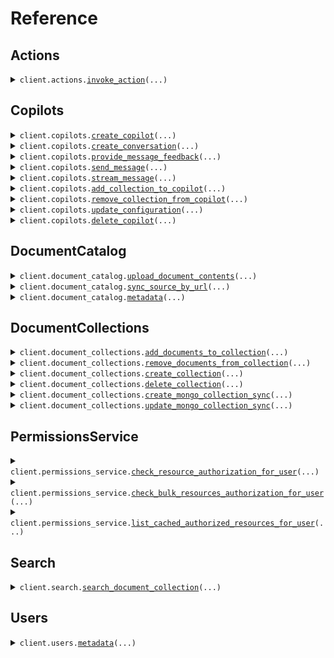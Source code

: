 # Reference
## Actions
<details><summary><code>client.actions.<a href="src/credal/actions/client.py">invoke_action</a>(...)</code></summary>
<dl>
<dd>

#### 📝 Description

<dl>
<dd>

<dl>
<dd>

Invoke an action, asking for human confirmation if necessary
</dd>
</dl>
</dd>
</dl>

#### 🔌 Usage

<dl>
<dd>

<dl>
<dd>

```python
import uuid

from credal import CredalApi
from credal.actions import HumanConfirmationChannel_SlackThread

client = CredalApi(
    api_key="YOUR_API_KEY",
)
client.actions.invoke_action(
    action_id=uuid.UUID(
        "2b5cf2b8-3df3-11ef-9a96-332d4470d189",
    ),
    action_inputs={
        "textToAppend": "If you need more help, please contact your direct manager."
    },
    user_email="ben@credal.ai",
    require_human_confirmation=True,
    human_confirmation_channel=HumanConfirmationChannel_SlackThread(
        channel_id="ABC123",
        thread_timestamp="123456789",
    ),
    justification="The user directly asked to update the Relocations Confluence document with this text.",
    audit_log_id=uuid.UUID(
        "3df3f2b8-3df3-11ef-9a96-332d447011ef",
    ),
)

```
</dd>
</dl>
</dd>
</dl>

#### ⚙️ Parameters

<dl>
<dd>

<dl>
<dd>

**action_id:** `uuid.UUID` 
    
</dd>
</dl>

<dl>
<dd>

**user_email:** `str` — The user who we should take the action on behalf of

    
</dd>
</dl>

<dl>
<dd>

**human_confirmation_channel:** `HumanConfirmationChannel` — Where we should ask for human confirmation if necessary

    
</dd>
</dl>

<dl>
<dd>

**justification:** `str` — The justification for requesting this action.  This is likely generated by the LLM that requested the action.

    
</dd>
</dl>

<dl>
<dd>

**audit_log_id:** `uuid.UUID` — Audit log for the message that called for this action

    
</dd>
</dl>

<dl>
<dd>

**action_inputs:** `typing.Optional[typing.Any]` — The inputs needed to execute the action

    
</dd>
</dl>

<dl>
<dd>

**require_human_confirmation:** `typing.Optional[bool]` — If true, then before executing the action we will ask for a human confirmation in Slack.  If false, we may still ask for human confirmation if it's required by your organization admin.

    
</dd>
</dl>

<dl>
<dd>

**request_options:** `typing.Optional[RequestOptions]` — Request-specific configuration.
    
</dd>
</dl>
</dd>
</dl>


</dd>
</dl>
</details>

## Copilots
<details><summary><code>client.copilots.<a href="src/credal/copilots/client.py">create_copilot</a>(...)</code></summary>
<dl>
<dd>

#### 📝 Description

<dl>
<dd>

<dl>
<dd>

Create a new copilot. The API key used will be added to the copilot for future Requests
</dd>
</dl>
</dd>
</dl>

#### 🔌 Usage

<dl>
<dd>

<dl>
<dd>

```python
from credal import CredalApi
from credal.common import Collaborator

client = CredalApi(
    api_key="YOUR_API_KEY",
)
client.copilots.create_copilot(
    name="Customer Copilot",
    description="This copilot is used to answer customer requests based on internal documentation.",
    collaborators=[
        Collaborator(
            email="test@gmail.com",
            role="editor",
        )
    ],
)

```
</dd>
</dl>
</dd>
</dl>

#### ⚙️ Parameters

<dl>
<dd>

<dl>
<dd>

**name:** `str` — A descriptive name for the copilot.

    
</dd>
</dl>

<dl>
<dd>

**description:** `str` — An in depth name for the copilot's function. Useful for routing requests to the right copilot.

    
</dd>
</dl>

<dl>
<dd>

**collaborators:** `typing.Sequence[Collaborator]` — A list of collaborator emails and roles that will have access to the copilot.

    
</dd>
</dl>

<dl>
<dd>

**request_options:** `typing.Optional[RequestOptions]` — Request-specific configuration.
    
</dd>
</dl>
</dd>
</dl>


</dd>
</dl>
</details>

<details><summary><code>client.copilots.<a href="src/credal/copilots/client.py">create_conversation</a>(...)</code></summary>
<dl>
<dd>

#### 📝 Description

<dl>
<dd>

<dl>
<dd>

OPTIONAL. Create a new conversation with the Copilot. The conversation ID can be used in the `sendMessage` endpoint. The `sendMessage` endpoint automatically creates new conversations upon first request, but calling this endpoint can simplify certain use cases where it is helpful for the application to have the conversation ID before the first message is sent.
</dd>
</dl>
</dd>
</dl>

#### 🔌 Usage

<dl>
<dd>

<dl>
<dd>

```python
import uuid

from credal import CredalApi

client = CredalApi(
    api_key="YOUR_API_KEY",
)
client.copilots.create_conversation(
    agent_id=uuid.UUID(
        "82e4b12a-6990-45d4-8ebd-85c00e030c24",
    ),
    user_email="ravin@credal.ai",
)

```
</dd>
</dl>
</dd>
</dl>

#### ⚙️ Parameters

<dl>
<dd>

<dl>
<dd>

**agent_id:** `uuid.UUID` — Credal-generated Copilot ID to specify which agent to route the request to.

    
</dd>
</dl>

<dl>
<dd>

**user_email:** `str` — End-user for the conversation.

    
</dd>
</dl>

<dl>
<dd>

**request_options:** `typing.Optional[RequestOptions]` — Request-specific configuration.
    
</dd>
</dl>
</dd>
</dl>


</dd>
</dl>
</details>

<details><summary><code>client.copilots.<a href="src/credal/copilots/client.py">provide_message_feedback</a>(...)</code></summary>
<dl>
<dd>

#### 🔌 Usage

<dl>
<dd>

<dl>
<dd>

```python
import uuid

from credal import CredalApi
from credal.copilots import MessageFeedback

client = CredalApi(
    api_key="YOUR_API_KEY",
)
client.copilots.provide_message_feedback(
    user_email="ravin@credal.ai",
    message_id=uuid.UUID(
        "dd721cd8-4bf2-4b94-9869-258df3dab9dc",
    ),
    agent_id=uuid.UUID(
        "82e4b12a-6990-45d4-8ebd-85c00e030c24",
    ),
    message_feedback=MessageFeedback(
        feedback="NEGATIVE",
        suggested_answer="Yes, Credal is SOC 2 compliant.",
        descriptive_feedback="The response should be extremely clear and concise.",
    ),
)

```
</dd>
</dl>
</dd>
</dl>

#### ⚙️ Parameters

<dl>
<dd>

<dl>
<dd>

**agent_id:** `uuid.UUID` — Credal-generated Copilot ID to specify which agent to route the request to.

    
</dd>
</dl>

<dl>
<dd>

**user_email:** `str` — The user profile you want to use when providing feedback.

    
</dd>
</dl>

<dl>
<dd>

**message_id:** `uuid.UUID` — The message ID for which feedback is being provided.

    
</dd>
</dl>

<dl>
<dd>

**message_feedback:** `MessageFeedback` — The feedback provided by the user.

    
</dd>
</dl>

<dl>
<dd>

**request_options:** `typing.Optional[RequestOptions]` — Request-specific configuration.
    
</dd>
</dl>
</dd>
</dl>


</dd>
</dl>
</details>

<details><summary><code>client.copilots.<a href="src/credal/copilots/client.py">send_message</a>(...)</code></summary>
<dl>
<dd>

#### 🔌 Usage

<dl>
<dd>

<dl>
<dd>

```python
import uuid

from credal import CredalApi
from credal.copilots import InputVariable

client = CredalApi(
    api_key="YOUR_API_KEY",
)
client.copilots.send_message(
    agent_id=uuid.UUID(
        "82e4b12a-6990-45d4-8ebd-85c00e030c24",
    ),
    message="Is Credal SOC 2 compliant?",
    user_email="ravin@credal.ai",
    input_variables=[
        InputVariable(
            name="input1",
            ids=[
                uuid.UUID(
                    "82e4b12a-6990-45d4-8ebd-85c00e030c24",
                )
            ],
        ),
        InputVariable(
            name="input2",
            ids=[
                uuid.UUID(
                    "82e4b12a-6990-45d4-8ebd-85c00e030c25",
                ),
                uuid.UUID(
                    "82e4b12a-6990-45d4-8ebd-85c00e030c26",
                ),
            ],
        ),
    ],
)

```
</dd>
</dl>
</dd>
</dl>

#### ⚙️ Parameters

<dl>
<dd>

<dl>
<dd>

**agent_id:** `uuid.UUID` — Credal-generated Copilot ID to specify which agent to route the request to.

    
</dd>
</dl>

<dl>
<dd>

**message:** `str` — The message you want to send to your copilot.

    
</dd>
</dl>

<dl>
<dd>

**user_email:** `str` — The user profile you want to use when sending the message.

    
</dd>
</dl>

<dl>
<dd>

**conversation_id:** `typing.Optional[uuid.UUID]` — Credal-generated conversation ID for sending follow up messages. Conversation ID is returned after initial message. Optional, to be left off for first messages on new conversations.

    
</dd>
</dl>

<dl>
<dd>

**input_variables:** `typing.Optional[typing.Sequence[InputVariable]]` — Optional input variables to be used in the message. Map the name of the variable to a list of urls.

    
</dd>
</dl>

<dl>
<dd>

**request_options:** `typing.Optional[RequestOptions]` — Request-specific configuration.
    
</dd>
</dl>
</dd>
</dl>


</dd>
</dl>
</details>

<details><summary><code>client.copilots.<a href="src/credal/copilots/client.py">stream_message</a>(...)</code></summary>
<dl>
<dd>

#### 📝 Description

<dl>
<dd>

<dl>
<dd>

This endpoint allows you to send a message to a specific copilot and get the response back as a streamed set of Server-Sent Events.
</dd>
</dl>
</dd>
</dl>

#### 🔌 Usage

<dl>
<dd>

<dl>
<dd>

```python
import uuid

from credal import CredalApi
from credal.copilots import InputVariable

client = CredalApi(
    api_key="YOUR_API_KEY",
)
response = client.copilots.stream_message(
    copilot_id=uuid.UUID(
        "82e4b12a-6990-45d4-8ebd-85c00e030c24",
    ),
    message="Is this user eligible for benefits based on their date of birth?",
    email="ravin@credal.ai",
    input_variables=[
        InputVariable(
            name="input1",
            ids=[
                uuid.UUID(
                    "82e4b12a-6990-45d4-8ebd-85c00e030c26",
                )
            ],
        ),
        InputVariable(
            name="input2",
            ids=[
                uuid.UUID(
                    "82e4b12a-6990-45d4-8ebd-85c00e030c25",
                ),
                uuid.UUID(
                    "82e4b12a-6990-45d4-8ebd-85c00e030c24",
                ),
            ],
        ),
    ],
)
for chunk in response:
    yield chunk

```
</dd>
</dl>
</dd>
</dl>

#### ⚙️ Parameters

<dl>
<dd>

<dl>
<dd>

**copilot_id:** `uuid.UUID` — Credal-generated Copilot ID to specify which agent to route the request to.

    
</dd>
</dl>

<dl>
<dd>

**message:** `str` — The message you want to send to your copilot.

    
</dd>
</dl>

<dl>
<dd>

**email:** `str` — The user profile you want to use when sending the message.

    
</dd>
</dl>

<dl>
<dd>

**conversation_id:** `typing.Optional[uuid.UUID]` — Credal-generated conversation ID for sending follow up messages. Conversation ID is returned after initial message. Optional, to be left off for first messages on new conversations.

    
</dd>
</dl>

<dl>
<dd>

**input_variables:** `typing.Optional[typing.Sequence[InputVariable]]` — Optional input variables to be used in the message. Map the name of the variable to a list of urls.

    
</dd>
</dl>

<dl>
<dd>

**request_options:** `typing.Optional[RequestOptions]` — Request-specific configuration.
    
</dd>
</dl>
</dd>
</dl>


</dd>
</dl>
</details>

<details><summary><code>client.copilots.<a href="src/credal/copilots/client.py">add_collection_to_copilot</a>(...)</code></summary>
<dl>
<dd>

#### 📝 Description

<dl>
<dd>

<dl>
<dd>

Link a collection with a copilot. The API Key used must be added to both the collection and the copilot beforehand.
</dd>
</dl>
</dd>
</dl>

#### 🔌 Usage

<dl>
<dd>

<dl>
<dd>

```python
import uuid

from credal import CredalApi

client = CredalApi(
    api_key="YOUR_API_KEY",
)
client.copilots.add_collection_to_copilot(
    copilot_id=uuid.UUID(
        "82e4b12a-6990-45d4-8ebd-85c00e030c24",
    ),
    collection_id=uuid.UUID(
        "def1055f-83c5-43d6-b558-f7a38e7b299e",
    ),
)

```
</dd>
</dl>
</dd>
</dl>

#### ⚙️ Parameters

<dl>
<dd>

<dl>
<dd>

**copilot_id:** `uuid.UUID` — Credal-generated copilot ID to add the collection to.

    
</dd>
</dl>

<dl>
<dd>

**collection_id:** `uuid.UUID` — Credal-generated collection ID to add.

    
</dd>
</dl>

<dl>
<dd>

**request_options:** `typing.Optional[RequestOptions]` — Request-specific configuration.
    
</dd>
</dl>
</dd>
</dl>


</dd>
</dl>
</details>

<details><summary><code>client.copilots.<a href="src/credal/copilots/client.py">remove_collection_from_copilot</a>(...)</code></summary>
<dl>
<dd>

#### 📝 Description

<dl>
<dd>

<dl>
<dd>

Unlink a collection with a copilot. The API Key used must be added to both the collection and the copilot beforehand.
</dd>
</dl>
</dd>
</dl>

#### 🔌 Usage

<dl>
<dd>

<dl>
<dd>

```python
import uuid

from credal import CredalApi

client = CredalApi(
    api_key="YOUR_API_KEY",
)
client.copilots.remove_collection_from_copilot(
    copilot_id=uuid.UUID(
        "82e4b12a-6990-45d4-8ebd-85c00e030c24",
    ),
    collection_id=uuid.UUID(
        "def1055f-83c5-43d6-b558-f7a38e7b299e",
    ),
)

```
</dd>
</dl>
</dd>
</dl>

#### ⚙️ Parameters

<dl>
<dd>

<dl>
<dd>

**copilot_id:** `uuid.UUID` — Credal-generated copilot ID to add the collection to.

    
</dd>
</dl>

<dl>
<dd>

**collection_id:** `uuid.UUID` — Credal-generated collection ID to add.

    
</dd>
</dl>

<dl>
<dd>

**request_options:** `typing.Optional[RequestOptions]` — Request-specific configuration.
    
</dd>
</dl>
</dd>
</dl>


</dd>
</dl>
</details>

<details><summary><code>client.copilots.<a href="src/credal/copilots/client.py">update_configuration</a>(...)</code></summary>
<dl>
<dd>

#### 📝 Description

<dl>
<dd>

<dl>
<dd>

Update the configuration for a copilot
</dd>
</dl>
</dd>
</dl>

#### 🔌 Usage

<dl>
<dd>

<dl>
<dd>

```python
import uuid

from credal import CredalApi
from credal.copilots import AiEndpointConfiguration, Configuration

client = CredalApi(
    api_key="YOUR_API_KEY",
)
client.copilots.update_configuration(
    copilot_id=uuid.UUID(
        "82e4b12a-6990-45d4-8ebd-85c00e030c24",
    ),
    configuration=Configuration(
        name="Customer Copilot",
        description="This copilot is used to answer customer requests based on internal documentation.",
        prompt="You are a polite, helpful assistant used to answer customer requests.",
        ai_endpoint_configuration=AiEndpointConfiguration(
            base_url="https://api.openai.com/v1/",
            api_key="<YOUR_API_KEY_HERE>",
        ),
    ),
)

```
</dd>
</dl>
</dd>
</dl>

#### ⚙️ Parameters

<dl>
<dd>

<dl>
<dd>

**copilot_id:** `uuid.UUID` — Credal-generated copilot ID to add the collection to.

    
</dd>
</dl>

<dl>
<dd>

**configuration:** `Configuration` 
    
</dd>
</dl>

<dl>
<dd>

**request_options:** `typing.Optional[RequestOptions]` — Request-specific configuration.
    
</dd>
</dl>
</dd>
</dl>


</dd>
</dl>
</details>

<details><summary><code>client.copilots.<a href="src/credal/copilots/client.py">delete_copilot</a>(...)</code></summary>
<dl>
<dd>

#### 🔌 Usage

<dl>
<dd>

<dl>
<dd>

```python
import uuid

from credal import CredalApi

client = CredalApi(
    api_key="YOUR_API_KEY",
)
client.copilots.delete_copilot(
    id=uuid.UUID(
        "ac20e6ba-0bae-11ef-b25a-efca73df4c3a",
    ),
)

```
</dd>
</dl>
</dd>
</dl>

#### ⚙️ Parameters

<dl>
<dd>

<dl>
<dd>

**id:** `uuid.UUID` — Copilot ID
    
</dd>
</dl>

<dl>
<dd>

**request_options:** `typing.Optional[RequestOptions]` — Request-specific configuration.
    
</dd>
</dl>
</dd>
</dl>


</dd>
</dl>
</details>

## DocumentCatalog
<details><summary><code>client.document_catalog.<a href="src/credal/document_catalog/client.py">upload_document_contents</a>(...)</code></summary>
<dl>
<dd>

#### 🔌 Usage

<dl>
<dd>

<dl>
<dd>

```python
from credal import CredalApi

client = CredalApi(
    api_key="YOUR_API_KEY",
)
client.document_catalog.upload_document_contents(
    document_name="My Document",
    document_contents="Lorem ipsum dolor sit amet, consectetur adipiscing elit, sed do eiusmod tempor incididunt ut labore et dolore magna aliqua. Ut enim ad minim veniam, quis nostrud exercitation ullamco laboris nisi ut aliquip ex ea commodo consequat. Duis aute irure dolor in reprehenderit in voluptate velit esse cillum dolore eu fugiat nulla pariatur. Excepteur sint occaecat cupidatat non proident, sunt in culpa qui officia deserunt mollit anim id est laborum.",
    document_external_id="73eead26-d124-4940-b329-5f068a0a8db9",
    allowed_users_email_addresses=["jack@credal.ai", "ravin@credal.ai"],
    upload_as_user_email="jack@credal.ai",
)

```
</dd>
</dl>
</dd>
</dl>

#### ⚙️ Parameters

<dl>
<dd>

<dl>
<dd>

**document_name:** `str` — The name of the document you want to upload.

    
</dd>
</dl>

<dl>
<dd>

**document_contents:** `str` — The full LLM-formatted text contents of the document you want to upload.

    
</dd>
</dl>

<dl>
<dd>

**allowed_users_email_addresses:** `typing.Sequence[str]` — Users allowed to access the document. Unlike Credal's out of the box connectors which reconcile various permissions models from 3rd party software, for custom uploads the caller is responsible for specifying who can access the document and currently flattening groups if applicable. Documents can also be marked as internal public.

    
</dd>
</dl>

<dl>
<dd>

**upload_as_user_email:** `str` — [Legacy] The user on behalf of whom the document should be uploaded. In most cases, this can simply be the email of the developer making the API call. This field will be removed in the future in favor of purely specifying permissions via allowedUsersEmailAddresses.

    
</dd>
</dl>

<dl>
<dd>

**document_external_id:** `str` — The external ID of the document. This is typically the ID as it exists in its original external system. Uploads to the same external ID will update the document in Credal.

    
</dd>
</dl>

<dl>
<dd>

**document_external_url:** `typing.Optional[str]` — The external URL of the document you want to upload. If provided Credal will link to this URL.

    
</dd>
</dl>

<dl>
<dd>

**custom_metadata:** `typing.Optional[typing.Optional[typing.Any]]` — Optional JSON representing any custom metdata for this document

    
</dd>
</dl>

<dl>
<dd>

**collection_id:** `typing.Optional[str]` — If specified, document will also be added to a particular document collection

    
</dd>
</dl>

<dl>
<dd>

**force_update:** `typing.Optional[bool]` — If specified, document contents will be re-uploaded and re-embedded even if the document already exists in Credal

    
</dd>
</dl>

<dl>
<dd>

**internal_public:** `typing.Optional[bool]` — If specified, document will be accessible to everyone within the organization of the uploader

    
</dd>
</dl>

<dl>
<dd>

**request_options:** `typing.Optional[RequestOptions]` — Request-specific configuration.
    
</dd>
</dl>
</dd>
</dl>


</dd>
</dl>
</details>

<details><summary><code>client.document_catalog.<a href="src/credal/document_catalog/client.py">sync_source_by_url</a>(...)</code></summary>
<dl>
<dd>

#### 📝 Description

<dl>
<dd>

<dl>
<dd>

Sync a document from a source URL. Does not support recursive web search. Reach out to a Credal representative for access.
</dd>
</dl>
</dd>
</dl>

#### 🔌 Usage

<dl>
<dd>

<dl>
<dd>

```python
from credal import CredalApi

client = CredalApi(
    api_key="YOUR_API_KEY",
)
client.document_catalog.sync_source_by_url(
    source_url="https://drive.google.com/file/d/123456/view",
    upload_as_user_email="ria@credal.ai",
)

```
</dd>
</dl>
</dd>
</dl>

#### ⚙️ Parameters

<dl>
<dd>

<dl>
<dd>

**upload_as_user_email:** `str` 
    
</dd>
</dl>

<dl>
<dd>

**source_url:** `str` 
    
</dd>
</dl>

<dl>
<dd>

**request_options:** `typing.Optional[RequestOptions]` — Request-specific configuration.
    
</dd>
</dl>
</dd>
</dl>


</dd>
</dl>
</details>

<details><summary><code>client.document_catalog.<a href="src/credal/document_catalog/client.py">metadata</a>(...)</code></summary>
<dl>
<dd>

#### 📝 Description

<dl>
<dd>

<dl>
<dd>

Bulk patch metadata for documents, synced natively by Credal or manual API uploads
</dd>
</dl>
</dd>
</dl>

#### 🔌 Usage

<dl>
<dd>

<dl>
<dd>

```python
from credal import CredalApi
from credal.common import ResourceIdentifier_ExternalResourceId
from credal.document_catalog import DocumentMetadataPatch

client = CredalApi(
    api_key="YOUR_API_KEY",
)
client.document_catalog.metadata(
    sources=[
        DocumentMetadataPatch(
            metadata={"Department": "HR", "Country": "United States"},
            resource_identifier=ResourceIdentifier_ExternalResourceId(
                external_resource_id="170NrBm0Do7gdzvr54UvyslPVWkQFOA0lgNycFmdZJQr",
                resource_type="GOOGLE_DRIVE_ITEM",
            ),
        ),
        DocumentMetadataPatch(
            metadata={"Department": "Sales", "Vertical": "Healthcare"},
            resource_identifier=ResourceIdentifier_ExternalResourceId(
                external_resource_id="123456",
                resource_type="ZENDESK_TICKET",
            ),
        ),
    ],
    upload_as_user_email="ben@credal.ai",
)

```
</dd>
</dl>
</dd>
</dl>

#### ⚙️ Parameters

<dl>
<dd>

<dl>
<dd>

**sources:** `typing.Sequence[DocumentMetadataPatch]` 
    
</dd>
</dl>

<dl>
<dd>

**upload_as_user_email:** `str` 
    
</dd>
</dl>

<dl>
<dd>

**request_options:** `typing.Optional[RequestOptions]` — Request-specific configuration.
    
</dd>
</dl>
</dd>
</dl>


</dd>
</dl>
</details>

## DocumentCollections
<details><summary><code>client.document_collections.<a href="src/credal/document_collections/client.py">add_documents_to_collection</a>(...)</code></summary>
<dl>
<dd>

#### 📝 Description

<dl>
<dd>

<dl>
<dd>

Add documents to a document collection. Note that the documents must already exist in the document catalog to use this endpoint. If you want to upload a new document to a collection, use the `uploadDocumentContents` endpoint.
</dd>
</dl>
</dd>
</dl>

#### 🔌 Usage

<dl>
<dd>

<dl>
<dd>

```python
import uuid

from credal import CredalApi
from credal.common import ResourceIdentifier_ExternalResourceId

client = CredalApi(
    api_key="YOUR_API_KEY",
)
client.document_collections.add_documents_to_collection(
    collection_id=uuid.UUID(
        "82e4b12a-6990-45d4-8ebd-85c00e030c24",
    ),
    resource_identifiers=[
        ResourceIdentifier_ExternalResourceId(
            external_resource_id="170NrBm0Do7gdzvr54UvyslPVWkQFOA0lgNycFmdZJQr",
            resource_type="GOOGLE_DRIVE_ITEM",
        ),
        ResourceIdentifier_ExternalResourceId(
            external_resource_id="398KAHdfkjsdf09r54UvyslPVWkQFOA0lOiu34in923",
            resource_type="GOOGLE_DRIVE_ITEM",
        ),
    ],
)

```
</dd>
</dl>
</dd>
</dl>

#### ⚙️ Parameters

<dl>
<dd>

<dl>
<dd>

**collection_id:** `uuid.UUID` — The ID of the document collection you want to add to.
    
</dd>
</dl>

<dl>
<dd>

**resource_identifiers:** `typing.Sequence[ResourceIdentifier]` — The set of resource identifier for which you want to add to the collection.

    
</dd>
</dl>

<dl>
<dd>

**request_options:** `typing.Optional[RequestOptions]` — Request-specific configuration.
    
</dd>
</dl>
</dd>
</dl>


</dd>
</dl>
</details>

<details><summary><code>client.document_collections.<a href="src/credal/document_collections/client.py">remove_documents_from_collection</a>(...)</code></summary>
<dl>
<dd>

#### 📝 Description

<dl>
<dd>

<dl>
<dd>

Remove documents from a collection
</dd>
</dl>
</dd>
</dl>

#### 🔌 Usage

<dl>
<dd>

<dl>
<dd>

```python
import uuid

from credal import CredalApi
from credal.common import ResourceIdentifier_ExternalResourceId

client = CredalApi(
    api_key="YOUR_API_KEY",
)
client.document_collections.remove_documents_from_collection(
    collection_id=uuid.UUID(
        "82e4b12a-6990-45d4-8ebd-85c00e030c24",
    ),
    resource_identifiers=[
        ResourceIdentifier_ExternalResourceId(
            external_resource_id="170NrBm0Do7gdzvr54UvyslPVWkQFOA0lgNycFmdZJQr",
            resource_type="GOOGLE_DRIVE_ITEM",
        ),
        ResourceIdentifier_ExternalResourceId(
            external_resource_id="398KAHdfkjsdf09r54UvyslPVWkQFOA0lOiu34in923",
            resource_type="GOOGLE_DRIVE_ITEM",
        ),
    ],
)

```
</dd>
</dl>
</dd>
</dl>

#### ⚙️ Parameters

<dl>
<dd>

<dl>
<dd>

**collection_id:** `uuid.UUID` — The ID of the document collection you want to add to.
    
</dd>
</dl>

<dl>
<dd>

**resource_identifiers:** `typing.Sequence[ResourceIdentifier]` — The set of resource identifier for which you want to remove from the collection

    
</dd>
</dl>

<dl>
<dd>

**request_options:** `typing.Optional[RequestOptions]` — Request-specific configuration.
    
</dd>
</dl>
</dd>
</dl>


</dd>
</dl>
</details>

<details><summary><code>client.document_collections.<a href="src/credal/document_collections/client.py">create_collection</a>(...)</code></summary>
<dl>
<dd>

#### 📝 Description

<dl>
<dd>

<dl>
<dd>

Create a new copilot. The API key used will be added to the copilot for future Requests
</dd>
</dl>
</dd>
</dl>

#### 🔌 Usage

<dl>
<dd>

<dl>
<dd>

```python
from credal import CredalApi
from credal.common import Collaborator

client = CredalApi(
    api_key="YOUR_API_KEY",
)
client.document_collections.create_collection(
    name="Customer Collection",
    description="This collection is used to answer customer requests based on internal documentation.",
    collaborators=[
        Collaborator(
            email="test@gmail.com",
            role="editor",
        )
    ],
)

```
</dd>
</dl>
</dd>
</dl>

#### ⚙️ Parameters

<dl>
<dd>

<dl>
<dd>

**name:** `str` — A descriptive name for the collection.

    
</dd>
</dl>

<dl>
<dd>

**description:** `str` — An in depth name for the copilot's function. Useful for routing requests to the right copilot.

    
</dd>
</dl>

<dl>
<dd>

**collaborators:** `typing.Sequence[Collaborator]` — A list of collaborator emails and roles that will have access to the copilot.

    
</dd>
</dl>

<dl>
<dd>

**request_options:** `typing.Optional[RequestOptions]` — Request-specific configuration.
    
</dd>
</dl>
</dd>
</dl>


</dd>
</dl>
</details>

<details><summary><code>client.document_collections.<a href="src/credal/document_collections/client.py">delete_collection</a>(...)</code></summary>
<dl>
<dd>

#### 📝 Description

<dl>
<dd>

<dl>
<dd>

Delete the collection.
</dd>
</dl>
</dd>
</dl>

#### 🔌 Usage

<dl>
<dd>

<dl>
<dd>

```python
import uuid

from credal import CredalApi

client = CredalApi(
    api_key="YOUR_API_KEY",
)
client.document_collections.delete_collection(
    collection_id=uuid.UUID(
        "ac20e6ba-0bae-11ef-b25a-efca73df4c3a",
    ),
)

```
</dd>
</dl>
</dd>
</dl>

#### ⚙️ Parameters

<dl>
<dd>

<dl>
<dd>

**collection_id:** `uuid.UUID` 
    
</dd>
</dl>

<dl>
<dd>

**request_options:** `typing.Optional[RequestOptions]` — Request-specific configuration.
    
</dd>
</dl>
</dd>
</dl>


</dd>
</dl>
</details>

<details><summary><code>client.document_collections.<a href="src/credal/document_collections/client.py">create_mongo_collection_sync</a>(...)</code></summary>
<dl>
<dd>

#### 📝 Description

<dl>
<dd>

<dl>
<dd>

Credal lets you easily sync your MongoDB data for use in Collections and Copilots. Create a new sync from a MongoDB collection to a Credal collection.
</dd>
</dl>
</dd>
</dl>

#### 🔌 Usage

<dl>
<dd>

<dl>
<dd>

```python
import uuid

from credal import CredalApi
from credal.document_collections import (
    MongoCollectionSyncConfig,
    MongoSourceFieldsConfig,
)

client = CredalApi(
    api_key="YOUR_API_KEY",
)
client.document_collections.create_mongo_collection_sync(
    mongo_uri="mongodb+srv://cluster0.hzwklqn.mongodb.net/Cluster0?retryWrites=true&w=majority",
    collection_id=uuid.UUID(
        "ac20e6ba-0bae-11ef-b25a-efca73df4c3a",
    ),
    config=MongoCollectionSyncConfig(
        sync_name="My sales transcripts",
        collection_name="myCollection",
        filter_expression={"status": {"$ne": "disabled"}},
        source_fields=MongoSourceFieldsConfig(
            body="body",
            source_name="meetingName",
            source_system_updated="transcriptDatetime",
            source_url="link",
        ),
    ),
)

```
</dd>
</dl>
</dd>
</dl>

#### ⚙️ Parameters

<dl>
<dd>

<dl>
<dd>

**collection_id:** `uuid.UUID` 
    
</dd>
</dl>

<dl>
<dd>

**mongo_uri:** `str` 
    
</dd>
</dl>

<dl>
<dd>

**config:** `MongoCollectionSyncConfig` 
    
</dd>
</dl>

<dl>
<dd>

**request_options:** `typing.Optional[RequestOptions]` — Request-specific configuration.
    
</dd>
</dl>
</dd>
</dl>


</dd>
</dl>
</details>

<details><summary><code>client.document_collections.<a href="src/credal/document_collections/client.py">update_mongo_collection_sync</a>(...)</code></summary>
<dl>
<dd>

#### 📝 Description

<dl>
<dd>

<dl>
<dd>

Credal lets you easily sync your MongoDB data for use in Collections and Copilots. Update an existing sync from a MongoDB collection to a Credal collection via the `mongoCredentialId`, to disambiguate between multiple potential syncs to a given collection.
</dd>
</dl>
</dd>
</dl>

#### 🔌 Usage

<dl>
<dd>

<dl>
<dd>

```python
import uuid

from credal import CredalApi
from credal.document_collections import (
    MongoCollectionSyncConfig,
    MongoSourceFieldsConfig,
)

client = CredalApi(
    api_key="YOUR_API_KEY",
)
client.document_collections.update_mongo_collection_sync(
    mongo_uri="mongodb+srv://cluster0.hzwklqn.mongodb.net/Cluster0?retryWrites=true&w=majority",
    mongo_credential_id=uuid.UUID(
        "5988ed76-6ee1-11ef-97dd-1fca54b7c4bc",
    ),
    config=MongoCollectionSyncConfig(
        sync_name="My recent summarized sales transcripts",
        collection_name="myCollection",
        filter_expression={
            "transcriptDatetime": {"$gt": "2023-01-01T00:00:00.000Z"}
        },
        source_fields=MongoSourceFieldsConfig(
            body="transcriptSummary",
            source_name="meetingName",
            source_system_updated="transcriptDatetime",
            source_url="link",
        ),
    ),
)

```
</dd>
</dl>
</dd>
</dl>

#### ⚙️ Parameters

<dl>
<dd>

<dl>
<dd>

**mongo_credential_id:** `uuid.UUID` 
    
</dd>
</dl>

<dl>
<dd>

**mongo_uri:** `str` 
    
</dd>
</dl>

<dl>
<dd>

**config:** `MongoCollectionSyncConfig` 
    
</dd>
</dl>

<dl>
<dd>

**request_options:** `typing.Optional[RequestOptions]` — Request-specific configuration.
    
</dd>
</dl>
</dd>
</dl>


</dd>
</dl>
</details>

## PermissionsService
<details><summary><code>client.permissions_service.<a href="src/credal/permissions_service/client.py">check_resource_authorization_for_user</a>(...)</code></summary>
<dl>
<dd>

#### 📝 Description

<dl>
<dd>

<dl>
<dd>

Admin endpoint to check whether the specified user is authorized to read the specified resource.
</dd>
</dl>
</dd>
</dl>

#### 🔌 Usage

<dl>
<dd>

<dl>
<dd>

```python
from credal import CredalApi
from credal.common import ResourceIdentifier_ExternalResourceId

client = CredalApi(
    api_key="YOUR_API_KEY",
)
client.permissions_service.check_resource_authorization_for_user(
    resource_identifier=ResourceIdentifier_ExternalResourceId(
        external_resource_id="170NrBm0Do7gdzvr54UvyslPVWkQFOA0lgNycFmdZJQr",
        resource_type="GOOGLE_DRIVE_ITEM",
    ),
    user_email="john.smith@foo.com",
)

```
</dd>
</dl>
</dd>
</dl>

#### ⚙️ Parameters

<dl>
<dd>

<dl>
<dd>

**resource_identifier:** `ResourceIdentifier` — The resource identifier for which you want to check authorization.

    
</dd>
</dl>

<dl>
<dd>

**user_email:** `str` — The user email to check authorization for.

    
</dd>
</dl>

<dl>
<dd>

**disable_cache:** `typing.Optional[bool]` — If specified, Credal will bypass the permissions cache and check current permissions for this resource

    
</dd>
</dl>

<dl>
<dd>

**request_options:** `typing.Optional[RequestOptions]` — Request-specific configuration.
    
</dd>
</dl>
</dd>
</dl>


</dd>
</dl>
</details>

<details><summary><code>client.permissions_service.<a href="src/credal/permissions_service/client.py">check_bulk_resources_authorization_for_user</a>(...)</code></summary>
<dl>
<dd>

#### 📝 Description

<dl>
<dd>

<dl>
<dd>

Admin endpoint to check whether the specified user is authorized to read the specified set of resources.
</dd>
</dl>
</dd>
</dl>

#### 🔌 Usage

<dl>
<dd>

<dl>
<dd>

```python
from credal import CredalApi
from credal.common import (
    ResourceIdentifier_ExternalResourceId,
    ResourceIdentifier_Url,
)

client = CredalApi(
    api_key="YOUR_API_KEY",
)
client.permissions_service.check_bulk_resources_authorization_for_user(
    resource_identifiers=[
        ResourceIdentifier_Url(
            url="https://docs.google.com/document/d/170NrBm0Do7gdzvr54UvyslPVWkQFOA0lgNycFmdZJQr/edit",
        ),
        ResourceIdentifier_ExternalResourceId(
            external_resource_id="sfsdfvr54UvyslPVWkQFOA0dfsdfsdflgNycFmdZJQr",
            resource_type="ZENDESK_TICKET",
        ),
    ],
    user_email="john.smith@foo.com",
)

```
</dd>
</dl>
</dd>
</dl>

#### ⚙️ Parameters

<dl>
<dd>

<dl>
<dd>

**resource_identifiers:** `typing.Sequence[ResourceIdentifier]` — The set of resource identifier for which you want to check authorization. Currently limited to 20 resources.

    
</dd>
</dl>

<dl>
<dd>

**user_email:** `str` — The user email to check authorization for.

    
</dd>
</dl>

<dl>
<dd>

**disable_cache:** `typing.Optional[bool]` — If specified, Credal will bypass the permissions cache and check current permissions for all resources specified.

    
</dd>
</dl>

<dl>
<dd>

**request_options:** `typing.Optional[RequestOptions]` — Request-specific configuration.
    
</dd>
</dl>
</dd>
</dl>


</dd>
</dl>
</details>

<details><summary><code>client.permissions_service.<a href="src/credal/permissions_service/client.py">list_cached_authorized_resources_for_user</a>(...)</code></summary>
<dl>
<dd>

#### 📝 Description

<dl>
<dd>

<dl>
<dd>

Admin endpoint to list all resources that the specified user is authorized to read. Note this endpoint returns cached results and may not be up-to-date. You can use the checkResourceAuthorizationForUser endpoint with disableCache set to true to get the most up-to-date results.
</dd>
</dl>
</dd>
</dl>

#### 🔌 Usage

<dl>
<dd>

<dl>
<dd>

```python
from credal import CredalApi

client = CredalApi(
    api_key="YOUR_API_KEY",
)
client.permissions_service.list_cached_authorized_resources_for_user(
    user_email="john.smith@foo.com",
)

```
</dd>
</dl>
</dd>
</dl>

#### ⚙️ Parameters

<dl>
<dd>

<dl>
<dd>

**user_email:** `str` — The user email to list authorized resources for.

    
</dd>
</dl>

<dl>
<dd>

**resource_type:** `typing.Optional[ResourceType]` — The type of resource you want to list. If not specified, all resource types will be listed.

    
</dd>
</dl>

<dl>
<dd>

**limit:** `typing.Optional[int]` — The maximum number of resources to return. Defaults to 100.

    
</dd>
</dl>

<dl>
<dd>

**offset:** `typing.Optional[int]` — The offset to use for pagination. If not specified, the first page of results will be returned.

    
</dd>
</dl>

<dl>
<dd>

**request_options:** `typing.Optional[RequestOptions]` — Request-specific configuration.
    
</dd>
</dl>
</dd>
</dl>


</dd>
</dl>
</details>

## Search
<details><summary><code>client.search.<a href="src/credal/search/client.py">search_document_collection</a>(...)</code></summary>
<dl>
<dd>

#### 📝 Description

<dl>
<dd>

<dl>
<dd>

Search across all documents in a document collection using the document metadata and contents.
</dd>
</dl>
</dd>
</dl>

#### 🔌 Usage

<dl>
<dd>

<dl>
<dd>

```python
import uuid

from credal import CredalApi
from credal.search import DocumentCollectionSearchOptions, SingleFieldFilter

client = CredalApi(
    api_key="YOUR_API_KEY",
)
client.search.search_document_collection(
    collection_id=uuid.UUID(
        "82e4b12a-6990-45d4-8ebd-85c00e030c24",
    ),
    search_query="ABC Corp",
    structured_query_filters=[
        SingleFieldFilter(
            field="status",
            operator="==",
            value="Open",
        )
    ],
    user_email="jack@credal.ai",
    search_options=DocumentCollectionSearchOptions(
        max_chunks=10,
        merge_contents=True,
        threshold=0.8,
        enable_smart_filtering=True,
        enable_query_extraction=True,
        enable_reranking=True,
    ),
)

```
</dd>
</dl>
</dd>
</dl>

#### ⚙️ Parameters

<dl>
<dd>

<dl>
<dd>

**collection_id:** `uuid.UUID` 
    
</dd>
</dl>

<dl>
<dd>

**search_query:** `str` 
    
</dd>
</dl>

<dl>
<dd>

**user_email:** `str` — The email of the user making the search request for permissions reduction.

    
</dd>
</dl>

<dl>
<dd>

**structured_query_filters:** `typing.Optional[typing.Sequence[SingleFieldFilter]]` — The structured query filters to apply to the search query.

    
</dd>
</dl>

<dl>
<dd>

**search_options:** `typing.Optional[DocumentCollectionSearchOptions]` 
    
</dd>
</dl>

<dl>
<dd>

**metadata_filter_expression:** `typing.Optional[str]` — Legacy metadata filter expression to apply to the search query. Use structuredQueryFilters instead.

    
</dd>
</dl>

<dl>
<dd>

**request_options:** `typing.Optional[RequestOptions]` — Request-specific configuration.
    
</dd>
</dl>
</dd>
</dl>


</dd>
</dl>
</details>

## Users
<details><summary><code>client.users.<a href="src/credal/users/client.py">metadata</a>(...)</code></summary>
<dl>
<dd>

#### 📝 Description

<dl>
<dd>

<dl>
<dd>

Bulk patch metadata for users
</dd>
</dl>
</dd>
</dl>

#### 🔌 Usage

<dl>
<dd>

<dl>
<dd>

```python
from credal import CredalApi
from credal.users import UserMetadataPatch

client = CredalApi(
    api_key="YOUR_API_KEY",
)
client.users.metadata(
    request=[
        UserMetadataPatch(
            metadata={"State": "NY", "Job Role": "CEO"},
            user_email="ravin@credal.ai",
        ),
        UserMetadataPatch(
            metadata={"State": "NY", "Department": "Engineering"},
            user_email="jack@credal.ai",
        ),
    ],
)

```
</dd>
</dl>
</dd>
</dl>

#### ⚙️ Parameters

<dl>
<dd>

<dl>
<dd>

**request:** `typing.Sequence[UserMetadataPatch]` 
    
</dd>
</dl>

<dl>
<dd>

**request_options:** `typing.Optional[RequestOptions]` — Request-specific configuration.
    
</dd>
</dl>
</dd>
</dl>


</dd>
</dl>
</details>

